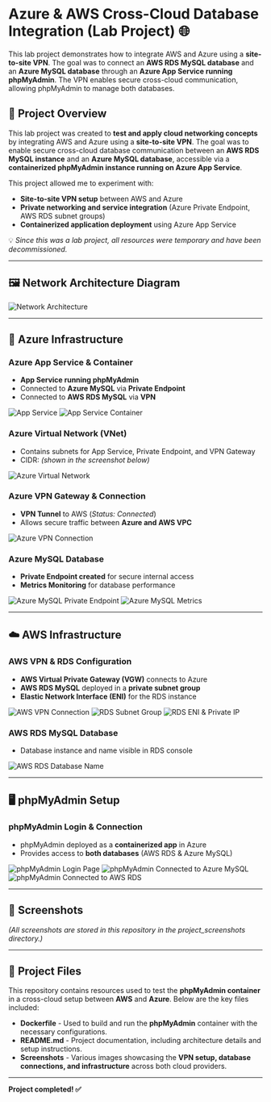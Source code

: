 # Azure & AWS Cross-Cloud Database Integration (Lab Project) 🌐

This lab project demonstrates how to integrate AWS and Azure using a **site-to-site VPN**. The goal was to connect an **AWS RDS MySQL database** and an **Azure MySQL database** through an **Azure App Service running phpMyAdmin**. The VPN enables secure cross-cloud communication, allowing phpMyAdmin to manage both databases.

## 📌 Project Overview
This lab project was created to **test and apply cloud networking concepts** by integrating AWS and Azure using a **site-to-site VPN**. The goal was to enable secure cross-cloud database communication between an **AWS RDS MySQL instance** and an **Azure MySQL database**, accessible via a **containerized phpMyAdmin instance running on Azure App Service**.

This project allowed me to experiment with:
- **Site-to-site VPN setup** between AWS and Azure
- **Private networking and service integration** (Azure Private Endpoint, AWS RDS subnet groups)
- **Containerized application deployment** using Azure App Service

💡 *Since this was a lab project, all resources were temporary and have been decommissioned.*

---

## 🖼️ Network Architecture Diagram
![Network Architecture](Azure_AWS_Cross-Cloud_Database_Integration_Network_Drawing.png)

---

## 🚀 Azure Infrastructure
### Azure App Service & Container
- **App Service running phpMyAdmin**
- Connected to **Azure MySQL** via **Private Endpoint**  
- Connected to **AWS RDS MySQL** via **VPN**

![App Service](project_screenshots/Phpmyadmin_AppService.png)
![App Service Container](project_screenshots/AppService_Container.png)

### Azure Virtual Network (VNet)
- Contains subnets for App Service, Private Endpoint, and VPN Gateway  
- CIDR: *(shown in the screenshot below)*

![Azure Virtual Network](project_screenshots/Virtual_Network.png)

### Azure VPN Gateway & Connection
- **VPN Tunnel** to AWS (*Status: Connected*)  
- Allows secure traffic between **Azure and AWS VPC**

![Azure VPN Connection](project_screenshots/Azure_Vpn_Connection.png)

### Azure MySQL Database
- **Private Endpoint created** for secure internal access
- **Metrics Monitoring** for database performance

![Azure MySQL Private Endpoint](project_screenshots/Azure_Mysql_Private-endpoint_Nic.png)
![Azure MySQL Metrics](project_screenshots/Azure_Mysql_Metrics.png)

---

## ☁️ AWS Infrastructure
### AWS VPN & RDS Configuration
- **AWS Virtual Private Gateway (VGW)** connects to Azure
- **AWS RDS MySQL** deployed in a **private subnet group**
- **Elastic Network Interface (ENI)** for the RDS instance

![AWS VPN Connection](project_screenshots/Aws_Vpn_Connection.png)
![RDS Subnet Group](project_screenshots/Rds_SubnetGroup.png)
![RDS ENI & Private IP](project_screenshots/Rds_Eni_Ip.png)

### AWS RDS MySQL Database
- Database instance and name visible in RDS console

![AWS RDS Database Name](project_screenshots/Rds_Db_Name.png)

---

## 🖥️ phpMyAdmin Setup
### phpMyAdmin Login & Connection
- phpMyAdmin deployed as a **containerized app** in Azure
- Provides access to **both databases** (AWS RDS & Azure MySQL)

![phpMyAdmin Login Page](project_screenshots/Phpmyadmin_Login_Page.png)
![phpMyAdmin Connected to Azure MySQL](project_screenshots/Phpmyadmin_Azure_Mysql.png)
![phpMyAdmin Connected to AWS RDS](project_screenshots/Phpmyadmin_Rds_Mysql.png)

---

## 📸 Screenshots
*(All screenshots are stored in this repository in the project_screenshots directory.)*

---

## 📂 Project Files

This repository contains resources used to test the **phpMyAdmin container** in a cross-cloud setup between **AWS** and **Azure**. Below are the key files included:

- **Dockerfile** - Used to build and run the **phpMyAdmin** container with the necessary configurations.
- **README.md** - Project documentation, including architecture details and setup instructions.
- **Screenshots** - Various images showcasing the **VPN setup, database connections, and infrastructure** across both cloud providers.

---

**Project completed! ✅**
